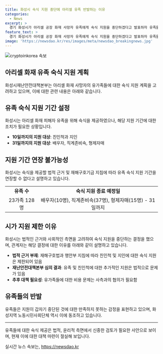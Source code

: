 ```yaml
---
title: 화성시 숙식 지원 중단에 아리셀 유족 반발하는 이유
categories:
  - News
excerpt: >
  경기 화성시가 아리셀 공장 화재 사망자 유족에게 숙식 지원을 중단하겠다고 발표하자 유족들이 반발하고 있다. 유족은 거주지가 멀어 시청 주변 숙박시설에서 생활하며, 시는 법적 근거와 기한으로 인해 더 이상 지원할 수 없다고 주장하고 있다. 이에 유족들은 시장과의 면담을 요구하며 시청 로비에서 농성 중이다. 지역 단체도 유가족에 대한 숙식 제공을 문제 해결 시까지 유지해야 한다고 주장하고 있다.
feature_text: >
  경기 화성시가 아리셀 공장 화재 사망자 유족에게 숙식 지원을 중단하겠다고 발표하자 유족들이 반발하고 있다. 유족은 거주지가 멀어 시청 주변 숙박시설에서 생활하며, 시는 법적 근거와 기한으로 인해 더 이상 지원할 수 없다고 주장하고 있다. 이에 유족들은 시장과의 면담을 요구하며 시청 로비에서 농성 중이다. 지역 단체도 유가족에 대한 숙식 제공을 문제 해결 시까지 유지해야 한다고 주장하고 있다.
image: 'https://newsdao.kr/res/images/meta/newsdao_breakingnews.jpg'
---
```


<p><img src="https://newsdao.kr/res/images/meta/newsdao_breakingnews.jpg" alt="cryptoinkorea 속보" /></p>

<h2>아리셀 화재 유족 숙식 지원 계획</h2>

<p data-ke-size="size16">화성시재난안전대책본부는 아리셀 화재 사망자의 유가족들에 대한 숙식 지원 계획을 고려하고 있으며, 이에 대한 관련 내용은 아래와 같습니다.</p>

<h2 data-ke-size="size26">유족 숙식 지원 기간 설정</h2>

<p data-ke-size="size16">화성시는 아리셀 화재 피해자 유족을 위해 숙식을 제공하였으나, 해당 지원 기간에 대한 조치가 필요한 상황입니다. </p>

<ul>
  <li><b>10일까지의 지원 대상</b>: 친인척과 지인</li>
  <li><b>31일까지의 지원 대상</b>: 배우자, 직계존비속, 형제자매</li>
</ul>

<h2 data-ke-size="size26">지원 기간 연장 불가능성</h2>

<p data-ke-size="size16">화성시는 숙식을 제공할 법적 근거 및 재해구호기금 지침에 따라 유족 숙식 지원 기간을 연장할 수 없다고 설명하고 있습니다.</p>

<table>
  <tr>
    <td style="text-align: center; height: 17px;"><b>유족 수</b></td>
    <td style="text-align: center; height: 17px;"><b>숙식 지원 종료 예정일</b></td>
  </tr>
  <tr>
    <td style="text-align: center; height: 17px;">23가족 128명</td>
    <td style="text-align: center; height: 17px;">배우자(10명), 직계존비속(37명), 형제자매(15명) - 31일까지</td>
  </tr>
</table>

<h2 data-ke-size="size26">시가 지원 제한 이유</h2>

<p data-ke-size="size16">화성시는 법적인 근거와 사회적인 측면을 고려하여 숙식 지원을 중단하는 결정을 했으며, 관계자는 해당 결정에 대한 이유를 아래와 같이 설명하고 있습니다.</p>

<ul>
  <li><b>법적 근거 부재</b>: 재해구호법과 행안부 지침에 따라 친인척 및 지인에 대한 숙식 지원은 제한되어 있음</li>
  <li><b>재난안전대책본부 심의 결과</b>: 유족 및 친인척에 대한 추가적인 지원은 법적으로 문제가 있음</li>
  <li><b>추후 대책 필요성</b>: 유가족들에 대한 비용 문제는 사측과의 협의가 필요함</li>
</ul>

<h2 data-ke-size="size26">유족들의 반발</h2>

<p data-ke-size="size16">유족들은 지원이 갑자기 중단된 것에 대한 만족하지 못하는 감정을 표현하고 있으며, 화성지역 노동시민사회단체 역시 이에 동조하고 있습니다.</p>

<hr>

<p data-ke-size="size16">유족들에 대한 숙식 제공은 법적, 윤리적 측면에서 신중한 검토가 필요한 사안으로 보이며, 현재 이에 대한 대책 마련이 절실해 보입니다.</p>
실시간 뉴스 속보는, <a href="https://newsdao.kr" rel="dofollow">https://newsdao.kr</a>


